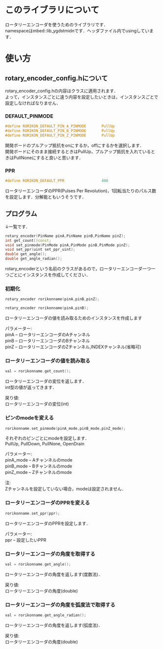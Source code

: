 # このライブラリについて
ロータリーエンコーダを使うためのライブラリです．<br>
namespaceはmbed::lib_ygdstmidnです．ヘッダファイル内でusingしています．

# 使い方

## rotary_encoder_config.hについて

rotary_encoder_config.hの内容はクラスに適用されます．<br>
よって，インスタンスごとに違う内容を設定したいときは，インスタンスごとで設定しなければなりません．

### DEFAULT_PINMODE
```rotary_encoder_config.h
#define RORIKON_DEFAULT_PIN_A_PINMODE       PullUp
#define RORIKON_DEFAULT_PIN_B_PINMODE       PullUp
#define RORIKON_DEFAULT_PIN_Z_PINMODE       PullUp
```
開発ボードのプルアップ抵抗をonにするか，offにするかを選択します．<br>
開発ボードにそのまま接続するときはPullUp，プルアップ抵抗を入れているときはPullNoneにすると良いと思います．

### PPR
```rotary_encoder_config.h
#define RORIKON_DEFAULT_PPR                 400
```
ロータリーエンコーダのPPR(Pulses Per Revolution)，1回転当たりのパルス数を設定します．分解能ともいうそうです．

## プログラム

↓一覧です．
```c++
rotary_encoder(PinName pinA,PinName pinB,PinName pinZ);
int get_count()const;
void set_pinmode(PinMode pinA,PinMode pinB,PinMode pinZ);
void set_ppr(uint set_ppr_uint);
double get_angle();
double get_angle_radian();
```

rotary_encoderという名前のクラスがあるので，ロータリーエンコーダ一つ一つごとにインスタンスを作成してください．<br>

### 初期化
```c++
rotary_encoder rorikonname(pinA,pinB,pinZ);
```
```c++
rotary_encoder rorikonname(pinA,pinB);
```
ロータリーエンコーダの値を読み取るためのインスタンスを作成します

パラメーター:<br>
pinA – ロータリーエンコーダのAチャンネル<br>
pinB – ロータリーエンコーダのBチャンネル<br>
pinZ – ロータリーエンコーダのZチャンネル,INDEXチャンネル(省略可)<br>

### ロータリーエンコーダの値を読み取る
```c++
val = rorikonname.get_count();
```
ロータリーエンコーダの変位を返します．<br>
int型の値が返ってきます．

戻り値:<br>
ロータリーエンコーダの変位(int)

### ピンのmodeを変える
```c++
rorikonname.set_pinmode(pinA_mode,pinB_mode,pinZ_mode);
```
それぞれのピンごとにmodeを設定します．<br>
PullUp, PullDown, PullNone, OpenDrain

パラメーター:<br>
pinA_mode – Aチャンネルのmode<br>
pinB_mode – Bチャンネルのmode<br>
pinZ_mode – Zチャンネルのmode<br>

注:<br>
Zチャンネルを設定していない場合，modeは設定されません．<br>

### ロータリーエンコーダのPPRを変える
```c++
rorikonname.set_ppr(ppr);
```
ロータリーエンコーダのPPRを設定します．

パラメーター:<br>
ppr – 設定したいPPR<br>

### ロータリーエンコーダの角度を取得する
```c++
val = rorikonname.get_angle();
```
ロータリーエンコーダの角度を返します(度数法)．

戻り値:<br>
ロータリーエンコーダの角度(double)

### ロータリーエンコーダの角度を弧度法で取得する
```c++
val = rorikonname.get_angle_radian();
```
ロータリーエンコーダの角度を返します(弧度法)．

戻り値:<br>
ロータリーエンコーダの角度(double)

